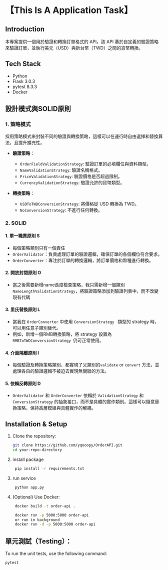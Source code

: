 # 【This Is A Application Task】

## Introduction
本專案提供一個用於驗證和轉換訂單格式的 API。該 API 基於自定義的驗證策略來驗證訂單，並執行美元（USD）與新台幣（TWD）之間的貨幣轉換。

## Tech Stack
- Python
- Flask 3.0.3
- pytest 8.3.3
- Docker


## 設計模式與SOLID原則

### 1. 策略模式

採用策略模式來封裝不同的驗證與轉換策略，這樣可以在運行時自由選擇和替換算法，且提升擴充性。

- **驗證策略**：
  - `OrderFieldValidationStrategy`: 驗證訂單的必填欄位與資料類型。
  - `NameValidationStrategy`: 驗證名稱格式。
  - `PriceValidationStrategy`: 驗證價格是否超過限制。
  - `CurrencyValidationStrategy`: 驗證允許的貨幣類型。

- **轉換策略**：
  - `USDToTWDConversionStrategy`: 將價格從 USD 轉換為 TWD。
  - `NoConversionStrategy`: 不進行任何轉換。

### 2. SOLID 

#### 1. 單一職責原則 S

  - 每個策略類別只有一個責任
  -  `OrderValidator`：負責處理訂單的驗證邏輯，確保訂單的各個欄位符合要求。
  -  `OrderConverter`：專注於訂單的轉換邏輯，將訂單價格和幣種進行轉換。
    
#### 2. 開放封閉原則 O

  - 當之後需要新增name長度檢查策略，我只需新增一個類別 `NameLengthValidationStrategy`，將驗證策略添加到驗證列表中，而不改變現有代碼

#### 3. 里氏替換原則 L

  -  當我在 `OrderConverter` 中使用  `ConversionStrategy ` 類型的 strategy 時，可以用任意子類別替代。
  -  例如，新增一個RMB轉換策略，將 strategy 設置為  `RMBToTWDConversionStrategy `仍可正常使用。

#### 4. 介面隔離原則 I

  - 每個驗證及轉換策略類別，都實現了父類別的`validate` or `convert` 方法，並處理各自的驗證邏輯不被迫去實現無關聯的方法。

#### 5. 依賴反轉原則 D

  - `OrderValidator` 和 `OrderConverter` 依賴於 `ValidationStrategy` 和 `ConversionStrategy` 的抽象接口，而不是具體的實作類別。這樣可以隨意替換策略，保持高層模組與具體實作的解耦。

## Installation & Setup
1. Clone the repository:
   ```bash
   git clone https://github.com/yqooopy/OrderAPI.git
   cd your-repo-directory

2. install package
   ```bash
    pip install -r requirements.txt
   
3. run service
   ```bash
    python app.py

4. (Optional) Use Docker:
   ```bash
    docker build -t order-api .

    docker run -p 5000:5000 order-api
    or run in background 
    docker run -d -p 5000:5000 order-api

## 單元測試（Testing）：   

To run the unit tests, use the following command:
```bash
pytest

